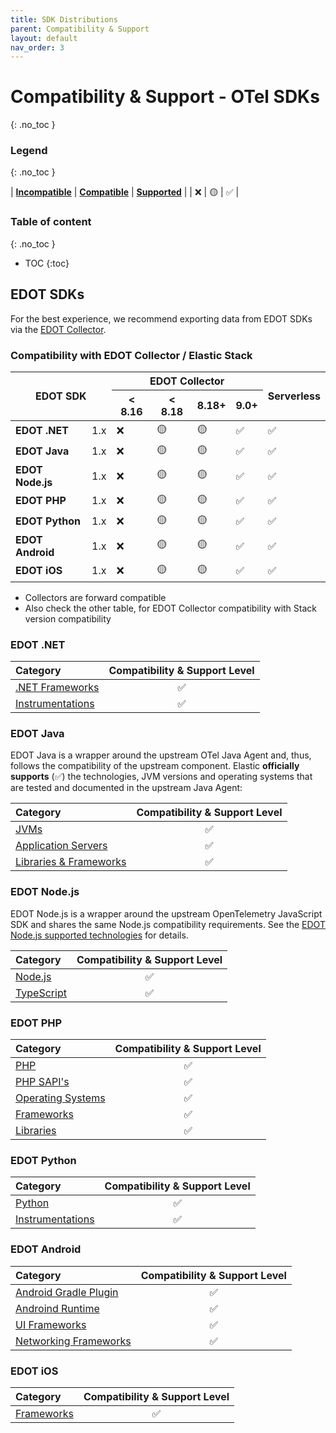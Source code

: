 ```yaml
---
title: SDK Distributions
parent: Compatibility & Support
layout: default
nav_order: 3
---
```


# Compatibility & Support - OTel SDKs
{: .no_toc }

### Legend
{: .no_toc }

| **[Incompatible]** | **[Compatible]** | **[Supported]** |
| ❌ | 🟡 | ✅ |

### Table of content
{: .no_toc }

- TOC
{:toc}

## EDOT SDKs

For the best experience, we recommend exporting data from EDOT SDKs via the [EDOT Collector](https://elastic.github.io/opentelemetry/edot-collector/index).

### Compatibility with EDOT Collector / Elastic Stack

<table class="compatibility">
    <thead>
        <tr>
            <th rowspan=2 colspan=2><b>EDOT SDK</b></th>
            <th colspan=4>EDOT Collector </th>
            <th rowspan=2><b>Serverless</b></th>
        </tr>
        <tr>
            <th>< 8.16</th>
            <th>< 8.18</th>
            <th>8.18+</th>
            <th>9.0+</th>
        </tr>
    </thead>
    <tbody>
        <tr>
            <td style="text-align:left;"><b>EDOT .NET</b></td>
            <td>1.x</td>
            <td>❌</td>
            <td>🟡</td>
            <td>🟡</td>
            <td>✅</td>
            <td>✅</td>
        </tr>
        <tr>
            <td style="text-align:left;"><b>EDOT Java</b></td>
            <td>1.x</td>
            <td>❌</td>
            <td>🟡</td>
            <td>🟡</td>
            <td>✅</td>
            <td>✅</td>
        </tr>
        <tr>
            <td style="text-align:left;"><b>EDOT Node.js</b></td>
            <td>1.x</td>
            <td>❌</td>
            <td>🟡</td>
            <td>🟡</td>
            <td>✅</td>
            <td>✅</td>
        </tr>
        <tr>
            <td style="text-align:left;"><b>EDOT PHP</b></td>
            <td>1.x</td>
            <td>❌</td>
            <td>🟡</td>
            <td>🟡</td>
            <td>✅</td>
            <td>✅</td>
        </tr>
        <tr>
            <td style="text-align:left;"><b>EDOT Python</b></td>
            <td>1.x</td>
            <td>❌</td>
            <td>🟡</td>
            <td>🟡</td>
            <td>✅</td>
            <td>✅</td>
        </tr>
        <tr>
            <td style="text-align:left;"><b>EDOT Android</b></td>
            <td>1.x</td>
            <td>❌</td>
            <td>🟡</td>
            <td>🟡</td>
            <td>✅</td>
            <td>✅</td>
        </tr>
        <tr>
            <td style="text-align:left;"><b>EDOT iOS</b></td>
            <td>1.x</td>
            <td>❌</td>
            <td>🟡</td>
            <td>🟡</td>
            <td>✅</td>
            <td>✅</td>
        </tr>
    </tbody>
</table>

- Collectors are forward compatible
- Also check the other table, for EDOT Collector compatibility with Stack version compatibility

### EDOT .NET

| Category                                                                             | Compatibility & Support Level |
|:-------------------------------------------------------------------------------------|:-----------------------------:|
| [.NET Frameworks](../edot-sdks/dotnet/supported-technologies.html#net-frameworks)    |               ✅               |
| [Instrumentations](../edot-sdks/dotnet/supported-technologies.html#instrumentations) |               ✅               |

### EDOT Java

EDOT Java is a wrapper around the upstream OTel Java Agent and, thus, follows the compatibility of the upstream component.
Elastic **officially supports** (✅) the technologies, JVM versions and operating systems that are tested and documented in the upstream Java Agent:

| Category                                                                                                                                                   | Compatibility & Support Level |
|:-----------------------------------------------------------------------------------------------------------------------------------------------------------|:-----------------------------:|
| [JVMs](https://github.com/open-telemetry/opentelemetry-java-instrumentation/blob/main/docs/supported-libraries.md#jvms-and-operating-systems)              |               ✅               |
| [Application Servers](https://github.com/open-telemetry/opentelemetry-java-instrumentation/blob/main/docs/supported-libraries.md#application-servers )     |               ✅               |
| [Libraries & Frameworks](https://github.com/open-telemetry/opentelemetry-java-instrumentation/blob/main/docs/supported-libraries.md#libraries--frameworks) |               ✅               |

### EDOT Node.js

EDOT Node.js is a wrapper around the upstream OpenTelemetry JavaScript SDK and shares the same Node.js compatibility requirements. See the [EDOT Node.js supported technologies](../edot-sdks/nodejs/supported-technologies) for details.

| Category                                                                          | Compatibility & Support Level |
|:----------------------------------------------------------------------------------|:-----------------------------:|
| [Node.js](../edot-sdks/nodejs/supported-technologies.html#nodejs-versions)        |               ✅               |
| [TypeScript](../edot-sdks/nodejs/supported-technologies.html#typescript-versions) |               ✅               |

### EDOT PHP

| Category                                                                                      | Compatibility & Support Level |
|:----------------------------------------------------------------------------------------------|:-----------------------------:|
| [PHP](../edot-sdks/php/supported-technologies.html#php-versions)                              |               ✅               |
| [PHP SAPI's](../edot-sdks/php/supported-technologies.html#supported-php-sapis)                |               ✅               |
| [Operating Systems](../edot-sdks/php/supported-technologies.html#supported-operating-systems) |               ✅               |
| [Frameworks](../edot-sdks/php/supported-technologies.html#instrumented-frameworks)            |               ✅               |
| [Libraries](../edot-sdks/php/supported-technologies.html#instrumented-libraries)              |               ✅               |

### EDOT Python

| Category                                                                             | Compatibility & Support Level |
|:-------------------------------------------------------------------------------------|:-----------------------------:|
| [Python](../edot-sdks/python/supported-technologies.html#python-versions)            |               ✅               |
| [Instrumentations](../edot-sdks/python/supported-technologies.html#instrumentations) |               ✅               |


### EDOT Android

| Category                                                                                                                                       | Compatibility & Support Level |
|:-----------------------------------------------------------------------------------------------------------------------------------------------|:-----------------------------:|
| [Android Gradle Plugin](https://www.elastic.co/guide/en/apm/agent/android/current/supported-technologies.html#supported-agp-versions)          |               ✅               |
| [Androind Runtime](https://www.elastic.co/guide/en/apm/agent/android/current/supported-technologies.html#supported-android-runtime-versions)   |               ✅               |
| [UI Frameworks](https://www.elastic.co/guide/en/apm/agent/android/current/supported-technologies.html#supported-ui-frameworks)                 |               ✅               |
| [Networking Frameworks](https://www.elastic.co/guide/en/apm/agent/android/current/supported-technologies.html#supported-networking-frameworks) |               ✅               |

### EDOT iOS

| Category                                                                                          | Compatibility & Support Level |
|:--------------------------------------------------------------------------------------------------|:-----------------------------:|
| [Frameworks](https://www.elastic.co/guide/en/apm/agent/swift/current/supported-technologies.html) |               ✅               |

[Incompatible]: ./nomenclature
[Compatible]: ./nomenclature
[Supported]: ./nomenclature
